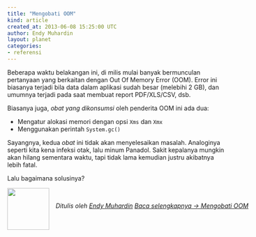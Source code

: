 ```yaml
---
title: "Mengobati OOM"
kind: article
created_at: 2013-06-08 15:25:00 UTC
author: Endy Muhardin
layout: planet
categories:
- referensi
---
```

<p>Beberapa waktu belakangan ini, di milis mulai banyak bermunculan pertanyaan yang berkaitan dengan Out Of Memory Error (OOM).
Error ini biasanya terjadi bila data dalam aplikasi sudah besar (melebihi 2 GB), dan umumnya terjadi pada saat membuat report PDF/XLS/CSV, dsb.</p>

<p>Biasanya juga, <em>obat yang dikonsumsi</em> oleh penderita OOM ini ada dua:</p>

<ul>
<li>Mengatur alokasi memori dengan opsi <code>Xms</code> dan <code>Xmx</code></li>
<li>Menggunakan perintah <code>System.gc()</code></li>
</ul>


<p>Sayangnya, kedua <em>obat</em> ini tidak akan menyelesaikan masalah. Analoginya seperti kita kena infeksi otak, lalu minum Panadol. Sakit kepalanya mungkin akan hilang sementara waktu, tapi tidak lama kemudian justru akibatnya lebih fatal.</p>

<p>Lalu bagaimana solusinya?</p>


<div class="author">
  <img src="http://www.gravatar.com/avatar/31694bbf42349c6b6adfe893bb1e19d8.png" style="width: 96px; height: 96;">
  <span style="position: absolute; padding: 32px 15px;">
    <i>Ditulis oleh <a href="http://about.me/endy.muhardin">Endy Muhardin</a> 
    <a class="more-link" href="http://software.endy.muhardin.com/java/mengobati-oom/">Baca selengkapnya &rarr; Mengobati OOM</a></i>
  </span>
</div>
